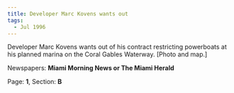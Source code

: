 ```yaml
---  
title: Developer Marc Kovens wants out  
tags:  
  - Jul 1996  
---  
```

  
Developer Marc Kovens wants out of his contract restricting powerboats at his planned marina on the Coral Gables Waterway. [Photo and map.]  
  
Newspapers: **Miami Morning News or The Miami Herald**  
  
Page: **1**, Section: **B** 
